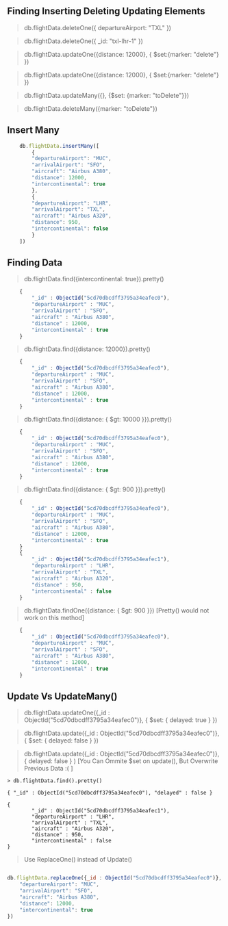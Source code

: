 ## Finding Inserting Deleting Updating Elements

> db.flightData.deleteOne({ departureAirport: "TXL" })

> db.flightData.deleteOne({ _id: "txl-lhr-1" })

> db.flightData.updateOne({distance: 12000}, { $set:{marker: "delete"} })

> db.flightData.updateOne({distance: 12000}, { $set:{marker: "delete"} })

> db.flightData.updateMany({}, {$set: {marker: "toDelete"}})

> db.flightData.deleteMany({marker: "toDelete"})

## Insert Many

```javaScript
    db.flightData.insertMany([
        {
        "departureAirport": "MUC",
        "arrivalAirport": "SFO",
        "aircraft": "Airbus A380",
        "distance": 12000,
        "intercontinental": true
        },
        {
        "departureAirport": "LHR",
        "arrivalAirport": "TXL",
        "aircraft": "Airbus A320",
        "distance": 950,
        "intercontinental": false
        }
    ])
```

## Finding Data

> db.flightData.find({intercontinental: true}).pretty()

```javascript
    {
        "_id" : ObjectId("5cd70dbcdff3795a34eafec0"),
        "departureAirport" : "MUC",
        "arrivalAirport" : "SFO",
        "aircraft" : "Airbus A380",
        "distance" : 12000,
        "intercontinental" : true
    }
```

> db.flightData.find({distance: 12000}).pretty()

```javascript
    {
        "_id" : ObjectId("5cd70dbcdff3795a34eafec0"),
        "departureAirport" : "MUC",
        "arrivalAirport" : "SFO",
        "aircraft" : "Airbus A380",
        "distance" : 12000,
        "intercontinental" : true
    }
```
> db.flightData.find({distance: { $gt: 10000 }}).pretty()

```javascript
    {
        "_id" : ObjectId("5cd70dbcdff3795a34eafec0"),
        "departureAirport" : "MUC",
        "arrivalAirport" : "SFO",
        "aircraft" : "Airbus A380",
        "distance" : 12000,
        "intercontinental" : true
    }
```
> db.flightData.find({distance: { $gt: 900 }}).pretty()

```javascript
    {
        "_id" : ObjectId("5cd70dbcdff3795a34eafec0"),
        "departureAirport" : "MUC",
        "arrivalAirport" : "SFO",
        "aircraft" : "Airbus A380",
        "distance" : 12000,
        "intercontinental" : true
    }
    {
        "_id" : ObjectId("5cd70dbcdff3795a34eafec1"),
        "departureAirport" : "LHR",
        "arrivalAirport" : "TXL",
        "aircraft" : "Airbus A320",
        "distance" : 950,
        "intercontinental" : false
    }
```

> db.flightData.findOne({distance: { $gt: 900 }}) [Pretty() would not work on this method]

```javascript
    {
        "_id" : ObjectId("5cd70dbcdff3795a34eafec0"),
        "departureAirport" : "MUC",
        "arrivalAirport" : "SFO",
        "aircraft" : "Airbus A380",
        "distance" : 12000,
        "intercontinental" : true
    }
```

## Update Vs UpdateMany()

> db.flightData.updateOne({_id : ObjectId("5cd70dbcdff3795a34eafec0")}, { $set: { delayed: true } })

> db.flightData.update({_id : ObjectId("5cd70dbcdff3795a34eafec0")}, { $set: { delayed: false } })

> db.flightData.update({_id : ObjectId("5cd70dbcdff3795a34eafec0")}, { delayed: false } ) [You Can Ommite $set on update(), But Overwrite Previous Data :( ]

```
> db.flightData.find().pretty()

{ "_id" : ObjectId("5cd70dbcdff3795a34eafec0"), "delayed" : false }

{
        "_id" : ObjectId("5cd70dbcdff3795a34eafec1"),
        "departureAirport" : "LHR",
        "arrivalAirport" : "TXL",
        "aircraft" : "Airbus A320",
        "distance" : 950,
        "intercontinental" : false
}

```

> Use ReplaceOne() instead of Update() 

```javaScript

db.flightData.replaceOne({_id : ObjectId("5cd70dbcdff3795a34eafec0")}, {
    "departureAirport": "MUC",
    "arrivalAirport": "SFO",
    "aircraft": "Airbus A380",
    "distance": 12000,
    "intercontinental": true
})

```